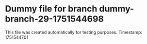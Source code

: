 # Dummy file for branch dummy-branch-29-1751544698

This file was created automatically for testing purposes.
Timestamp: 1751544701